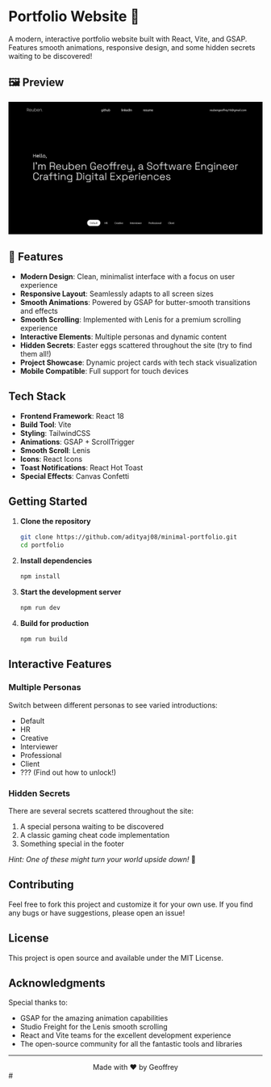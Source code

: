 # Portfolio Website 🚀

A modern, interactive portfolio website built with React, Vite, and GSAP. Features smooth animations, responsive design, and some hidden secrets waiting to be discovered!

## 🖼️ Preview

![Portfolio Preview](/project.png)

## 🌟 Features

- **Modern Design**: Clean, minimalist interface with a focus on user experience
- **Responsive Layout**: Seamlessly adapts to all screen sizes
- **Smooth Animations**: Powered by GSAP for butter-smooth transitions and effects
- **Smooth Scrolling**: Implemented with Lenis for a premium scrolling experience
- **Interactive Elements**: Multiple personas and dynamic content
- **Hidden Secrets**: Easter eggs scattered throughout the site (try to find them all!)
- **Project Showcase**: Dynamic project cards with tech stack visualization
- **Mobile Compatible**: Full support for touch devices

## Tech Stack

- **Frontend Framework**: React 18
- **Build Tool**: Vite
- **Styling**: TailwindCSS
- **Animations**: GSAP + ScrollTrigger
- **Smooth Scroll**: Lenis
- **Icons**: React Icons
- **Toast Notifications**: React Hot Toast
- **Special Effects**: Canvas Confetti

## Getting Started

1. **Clone the repository**
   ```bash
   git clone https://github.com/adityaj08/minimal-portfolio.git
   cd portfolio
   ```

2. **Install dependencies**
   ```bash
   npm install
   ```

3. **Start the development server**
   ```bash
   npm run dev
   ```

4. **Build for production**
   ```bash
   npm run build
   ```

## Interactive Features

### Multiple Personas
Switch between different personas to see varied introductions:
- Default
- HR
- Creative
- Interviewer
- Professional
- Client
- ??? (Find out how to unlock!)

### Hidden Secrets 
There are several secrets scattered throughout the site:
1. A special persona waiting to be discovered
2. A classic gaming cheat code implementation
3. Something special in the footer

*Hint: One of these might turn your world upside down!* 🔄

##  Contributing

Feel free to fork this project and customize it for your own use. If you find any bugs or have suggestions, please open an issue!

## License

This project is open source and available under the MIT License.

## Acknowledgments

Special thanks to:
- GSAP for the amazing animation capabilities
- Studio Freight for the Lenis smooth scrolling
- React and Vite teams for the excellent development experience
- The open-source community for all the fantastic tools and libraries

---

<div align="center">
Made with ❤️ by Geoffrey 
</div> #
